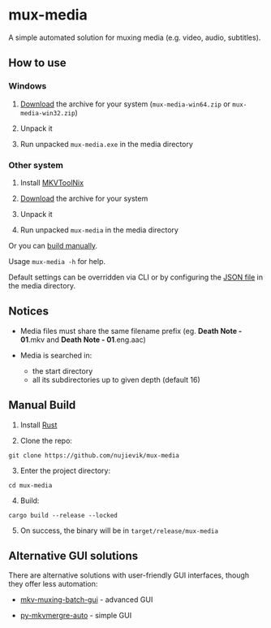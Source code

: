 # mux-media

A simple automated solution for muxing media (e.g. video, audio,
subtitles).

## How to use

### Windows

1. [Download](https://github.com/nujievik/mux-media/releases) the
archive for your system (`mux-media-win64.zip` or `mux-media-win32.zip`)

2. Unpack it

3. Run unpacked `mux-media.exe` in the media directory

### Other system

1. Install [MKVToolNix](https://mkvtoolnix.download/)

2. [Download](https://github.com/nujievik/mux-media/releases) the
archive for your system

3. Unpack it

4. Run unpacked `mux-media` in the media directory

Or you can [build manually](#manual-build).

Usage `mux-media -h` for help.

Default settings can be overridden via CLI or by configuring the
[JSON file](
https://github.com/nujievik/mux-media/blob/main/mux-media.json) in the
media directory.

## Notices

- Media files must share the same filename prefix
(eg. **Death Note - 01**.mkv and **Death Note - 01**.eng.aac)

- Media is searched in:
  - the start directory
  - all its subdirectories up to given depth (default 16)

## Manual Build

1. Install [Rust](https://www.rust-lang.org/tools/install)

2. Clone the repo:
```
git clone https://github.com/nujievik/mux-media
```

3. Enter the project directory:
```
cd mux-media
```

4. Build:
```
cargo build --release --locked
```

5. On success, the binary will be in `target/release/mux-media`

## Alternative GUI solutions

There are alternative solutions with user-friendly GUI interfaces,
though they offer less automation:

- [mkv-muxing-batch-gui](
https://github.com/yaser01/mkv-muxing-batch-gui) - advanced GUI

- [py-mkvmergre-auto](https://github.com/LedyBacer/py-mkvmergre-auto) -
simple GUI

